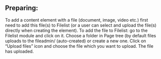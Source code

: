 ## Preparing:

To add a content element with a file (document, image, video etc.) first need to add this file(s) to Filelist (or a user can select and upload the file(s) directly when creating the element). To add the file to Filelist: go to the Filelist module and click on it. Choose a folder in Page tree (by default files uploads to the fileadmin/ (auto-created) or create a new one. Click on “Upload files” icon and choose the file which you want to upload. The file has uploaded.